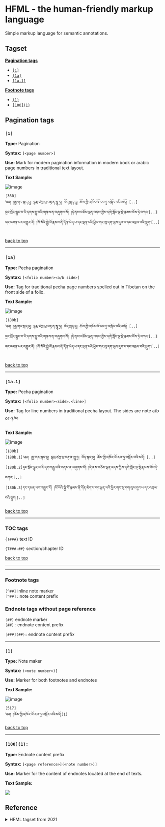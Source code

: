 # HFML - the human-friendly markup language

Simple markup language for semantic annotations.

## Tagset

[**Pagination tags**](https://github.com/OpenPecha/hfml#pagination-tags)

*   [`[1]`](https://github.com/OpenPecha/hfml#1)
*   [`[1a]`](https://github.com/OpenPecha/hfml#1a)
*   [`[1a.1]`](https://github.com/OpenPecha/hfml#1a1)

[**Footnote tags**](https://github.com/OpenPecha/hfml#footnote-tags)

*   [`(1)`](https://github.com/OpenPecha/hfml#1-1)
*   [`[100](1)`](https://github.com/OpenPecha/hfml#1001)

## Pagination tags

### `[1]`

**Type:** Pagination

**Syntax:** `[<page number>]`

**Use:** Mark for modern pagination information in modern book or arabic page numbers in traditional text layout.

**Text Sample:**

![image](https://user-images.githubusercontent.com/17675331/144010744-750229ef-0e79-4952-9403-a6dc1b14f492.png)

`[360]`  
`༄༅། །རྒྱ་གར་སྐད་དུ། དྷརྨ་ཙཀྲ་པྲ་བརྟ་ན་སཱུ་ཏྲ། བོད་སྐད་དུ། ཆོས་ཀྱི་འཁོར་ལོ་རབ་ཏུ་བསྐོར་བའི་མདོ། [..]`  
`དྲང་སྲོང་ལྷུང་བ་རི་དགས་རྒྱུ་བའི་གནས་ན་བཞུགས་སོ། །དེ་ནས་བཅོམ་ལྡན་འདས་ཀྱིས་དགེ་སློང་ལྔ་སྡེ་རྣམས་བོས་ཏེ་བཀའ་[..]`  
`དང་དམན་པར་འགྱུར་རོ། །སོ་སོའི་སྐྱེ་བོ་རྣམས་ནི་དོན་མེད་པ་དང་ལྡན་པའི་ཕྱིར་གང་སུ་དག་ལུས་དུབ་པ་དང་འབྲལ་བའི་སྡུག་[..]`  

[back to top](https://github.com/OpenPecha/hfml#tagset)

---

### `[1a]`

**Type:** Pecha pagination

**Syntax:** `[<folio number><a/b side>]`

**Use:** Tag for traditional pecha page numbers spelled out in Tibetan on the front side of a folio.

**Text Sample:**

![image](https://user-images.githubusercontent.com/17675331/144010914-f86f66d9-6d41-4fd6-b271-3e8924d38ee5.png)

`[180b]`  
`༄༅། །རྒྱ་གར་སྐད་དུ། དྷརྨ་ཙཀྲ་པྲ་བརྟ་ན་སཱུ་ཏྲ། བོད་སྐད་དུ། ཆོས་ཀྱི་འཁོར་ལོ་རབ་ཏུ་བསྐོར་བའི་མདོ། [..]`  
`དྲང་སྲོང་ལྷུང་བ་རི་དགས་རྒྱུ་བའི་གནས་ན་བཞུགས་སོ། །དེ་ནས་བཅོམ་ལྡན་འདས་ཀྱིས་དགེ་སློང་ལྔ་སྡེ་རྣམས་བོས་ཏེ་བཀའ་[..]`  
`དང་དམན་པར་འགྱུར་རོ། །སོ་སོའི་སྐྱེ་བོ་རྣམས་ནི་དོན་མེད་པ་དང་ལྡན་པའི་ཕྱིར་གང་སུ་དག་ལུས་དུབ་པ་དང་འབྲལ་བའི་སྡུག་[..]`  

[back to top](https://github.com/OpenPecha/hfml#tagset)

---

### `[1a.1]`

**Type:** Pecha pagination

**Syntax:** `[<folio number><side>.<line>]`

**Use:** Tag for line numbers in traditional pecha layout. The sides are note a/b or ན/བ

**Text Sample:**

![image](https://user-images.githubusercontent.com/17675331/144011119-bd4474a8-6fc3-44fa-b254-0aa2a4df228b.png)

`[180b]`  
`[180b.1]༄༅། །རྒྱ་གར་སྐད་དུ། དྷརྨ་ཙཀྲ་པྲ་བརྟ་ན་སཱུ་ཏྲ། བོད་སྐད་དུ། ཆོས་ཀྱི་འཁོར་ལོ་རབ་ཏུ་བསྐོར་བའི་མདོ། [..]`  
`[180b.2]དྲང་སྲོང་ལྷུང་བ་རི་དགས་རྒྱུ་བའི་གནས་ན་བཞུགས་སོ། །དེ་ནས་བཅོམ་ལྡན་འདས་ཀྱིས་དགེ་སློང་ལྔ་སྡེ་རྣམས་བོས་ཏེ་བཀའ་[..]`  
`[180b.3]དང་དམན་པར་འགྱུར་རོ། །སོ་སོའི་སྐྱེ་བོ་རྣམས་ནི་དོན་མེད་པ་དང་ལྡན་པའི་ཕྱིར་གང་སུ་དག་ལུས་དུབ་པ་དང་འབྲལ་བའི་སྡུག་[..]`  

[back to top](https://github.com/OpenPecha/hfml#tagset)

---

### TOC tags

`{T###}` text ID

`{T###-##}` section/chapter ID

[back to top](https://github.com/OpenPecha/hfml#tagset)

---

---

### Footnote tags

`[^##]` inline note marker  
`[^##]:` note content prefix

### Endnote tags without page reference

`(##)` endnote marker  
`(##):` endnote content prefix

`[###](##):` endnote content prefix

---

### `(1)`

**Type:** Note maker

**Syntax:** `(<note number>)]`

**Use:** Marker for both footnotes and endnotes

**Text Sample:**

![image](https://user-images.githubusercontent.com/17675331/144013558-e719c85f-8158-4187-b006-44829d40d228.png)

`[517]`  
`༄༅། །ཆོས་ཀྱི་འཁོར་ལོ་རབ་ཏུ་བསྐོར་བའི་མདོ།(1)`

[back to top](https://github.com/OpenPecha/hfml#tagset)

---

### `[100](1):`

**Type:** Endnote content prefix

**Syntax:** `[<page reference>](<note number>)]`

**Use:** Marker for the content of endnotes located at the end of texts.

**Text Sample:**

![](https://user-images.githubusercontent.com/17675331/144018718-802beb99-326b-4bc7-9323-bbf6fe7e2b3f.png)


## Reference

<details>
  <summary>HFML tagset from 2021</summary>
  
  # HFML - the human-friendly markup language

Simple markup language for semantic annotations.

## HFML Tags

### IE tags

| བོད། bo           | ཨིན། en                       | རྟགས། tag        | དཔེར་བརྗོད། Example                                                                                           |
|------------------|------------------------------|-----------------|------------------------------------------------------------------------------------------------------------|
| མཚོན་བྱ།           | what is defined              | <a.......>      | <aཤེས་བྱ>                                                                                                    |
| མཚན་ཉིད།          | definition                   | <b.......>      | <bབློའི་ཡུལ་དུ་བྱ་རུང་>                                                                                           |
| མཚན་གཞི།          | instance                     | <c.......>      |                                                                                                            |
| དབྱེ་གཞི།           | what is enumerated           | <d.......>      | <dསྒྲ་ལ་བརྗོད་བྱེད་ཀྱི་སྒྲའི་སྒོས་>དབྱེ་ན་གཉིས་ཡོད་དེ།                                                                       |
| དབྱེ་བ།            | enumeration                  | <e.......>      | <eསེམས་ཅན་ལ་སྟོན་པའི་སྒྲ་དང་། སེམས་ཅན་ལ་མི་སྟོན་པའི་སྒྲ་>གཉིས་ཡོད་པའི་ཕྱིར།                                                  |
| སྒྲ་བཤད།           | word part explanation        | <f.......>      |                                                                                                            |
| སྒྲ་གཞི།            | what is explained            | <l.......>      |                                                                                                            |
| ལུང་ཚིག            | citation                     | <g.......g>     | <gའགྲོ་ལ་ཕན་པར་བྱེད་རྣམས་ལམ་ཤེས་ཉིད་ཀྱིས་འཇིག་རྟེན་དོན་སྒྲུབ་མཛད་པ་གང་g>ཞེས་གསུངས་པ་ཡིན་པའི་ཕྱིར།                                |
| ལུང་ཁུངས།          | source                       | <h.......>      | <hམངོན་རྟོགས་རྒྱན་ལས།>                                                                                          |
| མཛད་བྱང་།         | colophon                     | <i.......>      | <iབཤད་སྒྲུབ་བསྟན་པའི་འབྱུང་གནས་དཔལ་ལྡན་བཀྲ་ཤིས་འཁྱིལ་དུ་རབ་བྱུང་བཅུ་བཞི་པའི་ལྕགས་སྤྲེལ་གྱི་ལོར་པར་དུ་བསྐྲུན་པ་དགེ་ལེགས་འཕེལ། སརྦ་མངྒ་ལཾ། །>   |
| བསྒྱུར་བྱང་།         | translation statement        | <j.......>      |                                                                                                            |
| གོ་བྱ།             | what is explained            | <n........>     |                                                                                                            |
| གོ་དོན།            | meaning                      | <n*........>    |                                                                                                            |
| དཔེར་བརྗོད།         | example                      | <n**........>   |                                                                                                            |
| འགྲེལ་གཞི།          | what is explained            | <o..........>   | <oདལ་བ་>ཞེས་བྱ་བ་ནི་                                                                                          |
| འགྲེལ་བཤད།         | emplanation                  | <o*..........>  | <oརི་བོ་>ནི་<o*ས་འཛིན་ནོ། །>                                                                                    |
| སྐབས་བསྟུན་འགྲེལ་བཤད། | context-specific explanation | <o**..........> | <o** མི་ཁོམ་པ་ལས་ལོག་པ་སྟེ། འདིར་ནི་སྡོམ་པ་འཆགས་པ་ལ་དལ་བ་ཞེས་བྱའོ། །>                                                  |
| འཇུག་ཡུལ།          | agreement female             | <p........>     | <pཐ་སྙད་ཀྱི་དབང་དུ་བྱས་པ་གསུམ་ལ་འཇུག་ཅིང་། དངོས་པོའ་ིདབང་གིས་བཞི་རུ་འཇུག་པར་འགྱུར་ལ། དུས་ཀྱི་དབང་གིས་གཉིས་ལ་འཇུག་པ་>ཡིན་པའི་ཕྱིར་རོ། ། |
| འཇུག་བྱ།           | agreement male               | <p*........>    | <p*དེ་ཞེས་གྲུབ་པ་དེ་ནི། དོན་དགུ་ལ་འཇུག་>སྟེ།                                                                          |
| མི་འཇུག་སའི་ཡུལ།     | illegal agreement female     | <pp...>         |                                                                                                            |
| མི་འཇུག་ས།         | illegal agreement male       | <pp*...>        |                                                                                                            |
| ས་བཅད།           | outline                      | <q........q>    |                                                                                                            |
| ས་བཅད་ཀྱི་དབྱེ་གཞི།   | outline node                 | <q*........>    |                                                                                                            |
| ས་བཅད་ཀྱི་ནང་གསེས།  | outline branches             | <q**........>   |                                                                                                            |
| ངོས་འཛིན་བྱ།        | what is identified           | <r.........>    |                                                                                                            |
| ངོས་འཛིན་བྱེད།       | identification               | <r*.........>   |                                                                                                            |
| རྩ་བ།             | root text                    | <m.........m>   | <mསྦྱིན་དང་ཚུལ་ཁྲིམས་བཟོད་དང་བརྩོན་འགྲུས་དང༌། །བསམ་གཏན་ཤེས་རབ་ཕ་རོལ་ཕྱིན་པ་དྲུགm>།ཅེས་གསུངས་པ་ལྟར།                             |
| འགྲེལ་བ།           | commentary                   | <m*.........>   |                                                                                                            |


### Source text pagination tags
`[1a]` folio, side

`[1a.1]` folio, side, line

### TOC tags
`{T###}` text ID

`{T###-##}` section/chapter ID

### Layout tags

| བོད། bo         | ཨིན། en                                                  | རྟགས། tag    | དཔེར་བརྗོད། Example                                                                                           |
| -------------- | ------------------------------------------------------- | ----------- | ---------------------------------------------------------------------------------------------------------- |
| ཡིག་ཆུང་།        | contains smaller text size                              | \<y...y\>     | \<yབཤད་སྒྲུབ་བསྟན་པའི་འབྱུང་གནས་དཔལ་ལྡན་བཀྲ་ཤིས་འཁྱིལ་དུ་རབ་བྱུང་བཅུ་བཞི་པའི་ལྕགས་སྤྲེལ་གྱི་ལོར་པར་དུ་བསྐྲུན་པ་དགེ་ལེགས་འཕེལ།  སརྦ་མངྒ་ལཾ། །y\> |
| མཛད་པ་པོ།       | Name\<s\> of an author, personal or corporate, of a work. | \<au....\>    | \<auམཛད་པ་པོ། མཁས་གྲུབ་ཀརྨ་ཆགས་མེད། གཏེར་ཆེན་ཀརྨ་གླིང་པ།\>                                                             |
| དཔེ་ཆའི་མཚན་བྱང་། | contains pecha title                                    | \<k1.......\> | \<k1བྱང་ཆུབ་སེམས་དཔའི་སྤྱོད་པ་ལ་འཇུག་པ་བཞུགས་སོ།།\>                                                                    |
| པོ་ཏིའི་མཚན་བྱང་།  | contains poti title                                     | \<k2.......\> | \<k2༄༅། །འདུལ་བ་ཀ་བཞུགས་སོ། །\>                                                                                 |
| ལེའུ་ཡི་མཚན་བྱང་།  | contains chapter title                                  | \<k3.......\> | \<k3དཀོན་མཆོག་གསུམ་ལ་ཕྱག་འཚལ་ལོ། །\>                                                                              |

 `#\<Peydurma\>` denotes the peydurma notes. Eg #དག་འཇོག་པར་བྱེད་པས་བདག་ཅག་རེ་ཞིག་བཅོམ་ལྡན་འདས་ལ་བལྟ་བ་དང་བསྙེན་བཀུར་བྱ་བའི་ཕྱིར་འདོང་བ་སྔས་ཀྱིས།

### Spell-checking tags

`\<error,suggestion\>` potential error, correction suggestion

### Critical aparatus
`[ ]` uncertain reading

`\<* \>`  editorial restoration of lost text

`⟨* ⟩`  editorial addition of omitted text

`⟪ ⟫` scribal insertion

`{ }` editorial deletion of redundant text

`{{ }}` scribal deletion

`///` textual loss at left or right edge of support

## Notes

- we don't encode lines as annotations and generate them on the fly from the pagination layer and line returns in the base

## Sources
- [gandhari.org]\<https://gandhari.org/a_dpreface.php\>
- [esukhia/derge-kangyur]\<https://github.com/Esukhia/derge-kangyur\>



  
  
<\details>


`[517](1) མཚན་བྱང་འདི་ཆོས་ཚན་འདིའི་མཚན་བོད་སྐད་དུ་སྨོས་པ་[..]`  
`མདོ་ཚན་བཅུ་གསུམ་སྣར་ཐང་པར་དུ་མདོ་ཨ་པའི་གཤམ་དུ་[..]`

[back to top](https://github.com/OpenPecha/hfml#tagset)

---

### Spell-checking tags

**Type:** potential error, correction suggestion

**Syntax:** `(error,suggestion)` 

**Use:** Marker for the content of endnotes located at the end of texts.

**Text Sample:**

---

### Critical aparatus

`[? ]` uncertain reading

`\<* \>` editorial restoration of lost text

`⟨* ⟩` editorial addition of omitted text

`⟪ ⟫` scribal insertion

`{ }` editorial deletion of redundant text

`{{ }}` scribal deletion

`///` textual loss at left or right edge of support

### Layout tags

| བོད། bo | ཨིན། en | རྟགས། tag | དཔེར་བརྗོད། Example |
| --- | --- | --- | --- |
| ཡིག་ཆུང་། | contains smaller text size | \<y...y> | \<yབཤད་སྒྲུབ་བསྟན་པའི་འབྱུང་གནས་དཔལ་ལྡན་བཀྲ་ཤིས་འཁྱིལ་དུ་རབ་བྱུང་བཅུ་བཞི་པའི་ལྕགས་སྤྲེལ་གྱི་ལོར་པར་དུ་བསྐྲུན་པ་དགེ་ལེགས་འཕེལ། སརྦ་མངྒ་ལཾ། །y> |
| མཛད་པ་པོ། | Name\<s> of an author, personal or corporate, of a work. | \<au....> | \<auམཛད་པ་པོ། མཁས་གྲུབ་ཀརྨ་ཆགས་མེད། གཏེར་ཆེན་ཀརྨ་གླིང་པ།> |
| དཔེ་ཆའི་མཚན་བྱང་། | contains pecha title | \<k1.......> | \<k1བྱང་ཆུབ་སེམས་དཔའི་སྤྱོད་པ་ལ་འཇུག་པ་བཞུགས་སོ།།> |
| པོ་ཏིའི་མཚན་བྱང་། | contains poti title | \<k2.......> | \<k2༄༅། །འདུལ་བ་ཀ་བཞུགས་སོ། །> |
| ལེའུ་ཡི་མཚན་བྱང་། | contains chapter title | \<k3.......> | \<k3དཀོན་མཆོག་གསུམ་ལ་ཕྱག་འཚལ་ལོ། །> |

## Notes

*   we don't encode lines as annotations and generate them on the fly from the pagination layer and line returns in the base

## Sources

*   https://ubsicap.github.io/usfm/
*   \[gandhari.org\]\<https://gandhari.org/a_dpreface.php\>
*   \[esukhia/derge-kangyur\]\<https://github.com/Esukhia/derge-kangyur\>
*   https://www.markdownguide.org/extended-syntax/#fn:bignote
